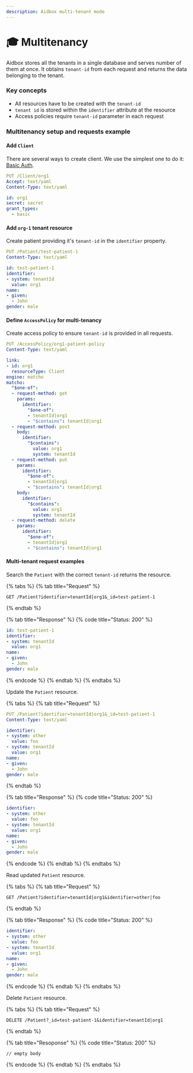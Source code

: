 ```yaml
---
description: Aidbox multi-tenant mode
---
```


# 🎓 Multitenancy

Aidbox stores all the tenants in a single database and serves number of them at once. It obtains `tenant-id` from each request and returns the data belonging to the tenant.

### Key concepts

* All resources have to be created with the `tenant-id`
* `tenant id` is stored within the `identifier` attribute at the resource
* Access policies require `tenant-id` parameter in each request

### Multitenancy setup and requests example

#### Add `Client`

There are several ways to create client. We use the simplest one to do it: [Basic Auth](https://docs.aidbox.app/security-and-access-control-1/auth/basic-auth).

```yaml
PUT /Client/org1
Accept: text/yaml
Content-Type: text/yaml

id: org1
secret: secret
grant_types:
  - basic
```

#### Add `org-1` tenant resource

Create patient providing it's `tenant-id` in the `identifier` property.

```yaml
PUT /Patient/test-patient-1
Content-Type: text/yaml

id: test-patient-1
identifier:
- system: tenantId
  value: org1
name:
- given:
  - John
gender: male
```

#### Define `AccessPolicy` for multi-tenancy

Create access policy to ensure `tenant-id` is provided in all requests.

```yaml
PUT /AccessPolicy/org1-patient-policy
Content-Type: text/yaml

link:
- id: org1
  resourceType: Client
engine: matcho
matcho:
  "$one-of":
  - request-method: get
    params:
      identifier:
        "$one-of":
        - tenantId|org1
        - "$contains": tenantId|org1
  - request-method: post
    body:
      identifier:
        "$contains":
          value: org1
          system: tenantId
  - request-method: put
    params:
      identifier:
        "$one-of":
        - tenantId|org1
        - "$contains": tenantId|org1
    body:
      identifier:
        "$contains":
          value: org1
          system: tenantId
  - request-method: delete
    params:
      identifier:
        "$one-of":
        - tenantId|org1
        - "$contains": tenantId|org1
```

#### Multi-tenant request examples

Search the `Patient` with the correct `tenant-id` returns the resource.

{% tabs %}
{% tab title="Request" %}
```http
GET /Patient?identifier=tenantId|org1&_id=test-patient-1
```
{% endtab %}

{% tab title="Response" %}
{% code title="Status: 200" %}
```yaml
id: test-patient-1
identifier:
- system: tenantId
  value: org1
name:
- given:
  - John
gender: male
```
{% endcode %}
{% endtab %}
{% endtabs %}

Update the `Patient` resource.

{% tabs %}
{% tab title="Request" %}
```yaml
PUT /Patient?identifier=tenantId|org1&_id=test-patient-1
Content-Type: text/yaml

identifier:
- system: other
  value: foo
- system: tenantId
  value: org1
name:
- given:
  - John
gender: male
```
{% endtab %}

{% tab title="Response" %}
{% code title="Status: 200" %}
```yaml
identifier:
- system: other
  value: foo
- system: tenantId
  value: org1
name:
- given:
  - John
gender: male
```
{% endcode %}
{% endtab %}
{% endtabs %}

Read updated `Patient` resource.&#x20;

{% tabs %}
{% tab title="Request" %}
```http
GET /Patient?identifier=tenantId|org1&identifier=other|foo
```
{% endtab %}

{% tab title="Response" %}
{% code title="Status: 200" %}
```yaml
identifier:
- system: other
  value: foo
- system: tenantId
  value: org1
name:
- given:
  - John
gender: male
```
{% endcode %}
{% endtab %}
{% endtabs %}

Delete `Patient` resource.

{% tabs %}
{% tab title="Request" %}
```http
DELETE /Patient?_id=test-patient-1&identifier=tenantId|org1
```
{% endtab %}

{% tab title="Resoponse" %}
{% code title="Status: 200" %}
```
// empty body
```
{% endcode %}
{% endtab %}
{% endtabs %}

